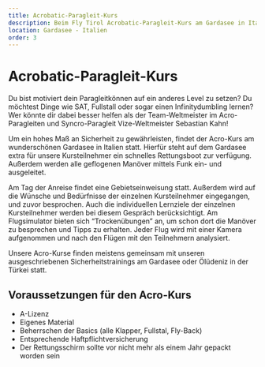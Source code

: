 ```yaml
---
title: Acrobatic-Paragleit-Kurs
description: Beim Fly Tirol Acrobatic-Paragleit-Kurs am Gardasee in Italien kannst du unter Anleitung von Team-Weltmeister im Acro-Paragleiten und Syncro-Paragleit Vize-Weltmeister Sebastian Kahn dein Paragleitkönnen auf ein neues Level setzen.
location: Gardasee - Italien
order: 3
---
```


# Acrobatic-Paragleit-Kurs

Du bist motiviert dein Paragleitkönnen auf ein anderes Level zu setzen? Du möchtest Dinge wie SAT, Fullstall oder sogar einen Infinitydumbling lernen? Wer könnte dir dabei besser helfen als der Team-Weltmeister im Acro-Paragleiten und Syncro-Paragleit Vize-Weltmeister Sebastian Kahn!

Um ein hohes Maß an Sicherheit zu gewährleisten, findet der Acro-Kurs am wunderschönen Gardasee in Italien statt. Hierfür steht auf dem Gardasee extra für unsere Kursteilnehmer ein schnelles Rettungsboot zur verfügung. Außerdem werden alle geflogenen Manöver mittels Funk ein- und ausgeleitet. 

Am Tag der Anreise findet eine Gebietseinweisung statt. Außerdem wird auf die Wünsche und Bedürfnisse der einzelnen Kursteilnehmer eingegangen, und zuvor besprochen. Auch die individuellen Lernziele der einzelnen Kursteilnehmer werden bei diesem Gespräch berücksichtigt. Am Flugsimulator bieten sich “Trockenübungen” an, um schon dort die Manöver zu besprechen und Tipps zu erhalten. Jeder Flug wird mit einer Kamera aufgenommen und nach den Flügen mit den Teilnehmern analysiert. 

Unsere Acro-Kurse finden meistens gemeinsam mit unseren ausgeschriebenen Sicherheitstrainings am Gardasee oder Ölüdeniz in der Türkei statt. 

## Voraussetzungen für den Acro-Kurs

* A-Lizenz
* Eigenes Material
* Beherrschen der Basics (alle Klapper, Fullstal, Fly-Back)
* Entsprechende Haftpflichtversicherung
* Der Rettungsschirm sollte vor nicht mehr als einem Jahr gepackt worden sein 
